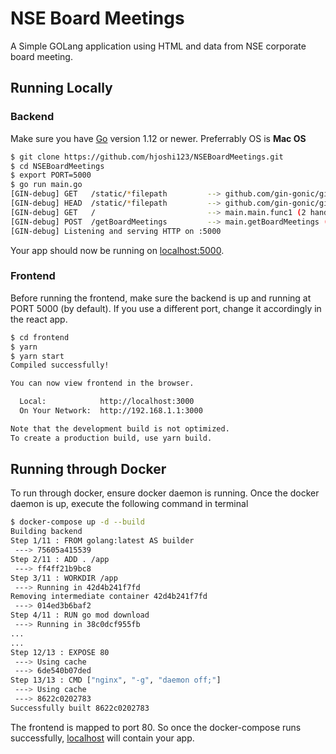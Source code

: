 
# NSE Board Meetings

A Simple GOLang application using HTML and data from NSE corporate board meeting.

## Running Locally

### Backend

Make sure you have [Go](http://golang.org/doc/install) version 1.12 or newer. Preferrably OS is **Mac OS**

```sh
$ git clone https://github.com/hjoshi123/NSEBoardMeetings.git
$ cd NSEBoardMeetings
$ export PORT=5000
$ go run main.go
[GIN-debug] GET   /static/*filepath         --> github.com/gin-gonic/gin.(*RouterGroup).createStaticHandler.func1 (2 handlers)
[GIN-debug] HEAD  /static/*filepath         --> github.com/gin-gonic/gin.(*RouterGroup).createStaticHandler.func1 (2 handlers)
[GIN-debug] GET   /                         --> main.main.func1 (2 handlers)
[GIN-debug] POST  /getBoardMeetings         --> main.getBoardMeetings (2 handlers)
[GIN-debug] Listening and serving HTTP on :5000
```

Your app should now be running on [localhost:5000](http://localhost:5000/).

### Frontend

Before running the frontend, make sure the backend is up and running at PORT 5000 (by default). If you use a different port, change it accordingly in the react app.

```sh
$ cd frontend
$ yarn
$ yarn start
Compiled successfully!

You can now view frontend in the browser.

  Local:            http://localhost:3000
  On Your Network:  http://192.168.1.1:3000

Note that the development build is not optimized.
To create a production build, use yarn build.
```

## Running through Docker

To run through docker, ensure docker daemon is running. Once the docker daemon is up, execute the following command in terminal

```sh
$ docker-compose up -d --build
Building backend
Step 1/11 : FROM golang:latest AS builder
 ---> 75605a415539
Step 2/11 : ADD . /app
 ---> ff4ff21b9bc8
Step 3/11 : WORKDIR /app
 ---> Running in 42d4b241f7fd
Removing intermediate container 42d4b241f7fd
 ---> 014ed3b6baf2
Step 4/11 : RUN go mod download
 ---> Running in 38c0dcf955fb
...
...
Step 12/13 : EXPOSE 80
 ---> Using cache
 ---> 6de540b07ded
Step 13/13 : CMD ["nginx", "-g", "daemon off;"]
 ---> Using cache
 ---> 8622c0202783
Successfully built 8622c0202783
```

The frontend is mapped to port 80. So once the docker-compose runs successfully, [localhost](http://localhost) will contain your app.
